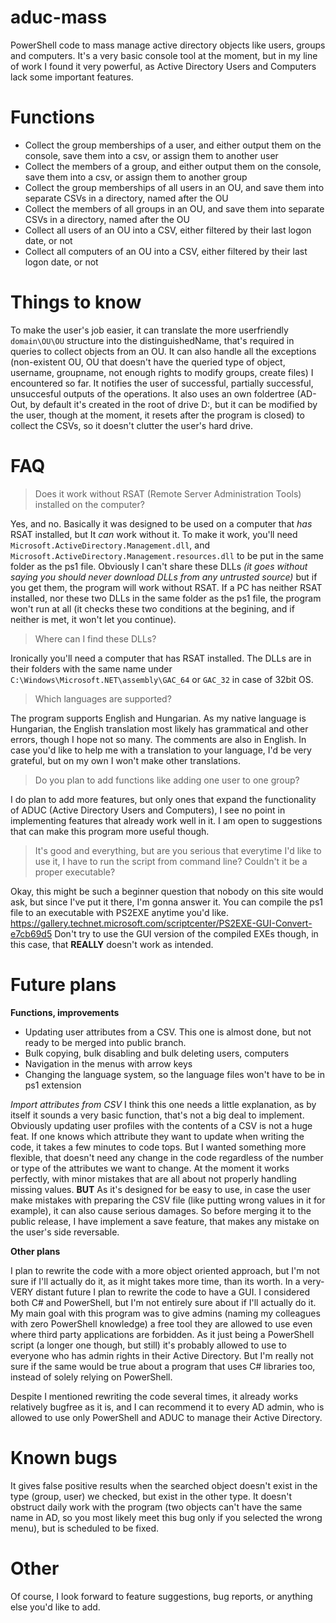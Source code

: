 # aduc-mass
PowerShell code to mass manage active directory objects like users, groups and computers.
It's a very basic console tool at the moment, but in my line of work I found it very powerful, as Active Directory Users and Computers lack some important features.

# Functions
* Collect the group memberships of a user, and either output them on the console, save them into a csv, or assign them to another user
* Collect the members of a group, and either output them on the console, save them into a csv, or assign them to another group
* Collect the group memberships of all users in an OU, and save them into separate CSVs in a directory, named after the OU
* Collect the members of all groups in an OU, and save them into separate CSVs in a directory, named after the OU
* Collect all users of an OU into a CSV, either filtered by their last logon date, or not
* Collect all computers of an OU into a CSV, either filtered by their last logon date, or not

# Things to know
To make the user's job easier, it can translate the more userfriendly `domain\OU\OU` structure into the distinguishedName, that's required in queries to collect objects from an OU. It can also handle all the exceptions (non-existent OU, OU that doesn't have the queried type of object, username, groupname, not enough rights to modify groups, create files) I encountered so far. It notifies the user of successful, partially successful, unsuccesful outputs of the operations. It also uses an own foldertree (AD-Out, by default it's created in the root of drive D:, but it can be modified by the user, though at the moment, it resets after the program is closed) to collect the CSVs, so it doesn't clutter the user's hard drive.

# FAQ
> Does it work without RSAT (Remote Server Administration Tools) installed on the computer?

Yes, and no. Basically it was designed to be used on a computer that *has* RSAT installed, but It *can* work without it. To make it work, you'll need `Microsoft.ActiveDirectory.Management.dll`, and `Microsoft.ActiveDirectory.Management.resources.dll` to be put in the same folder as the ps1 file. Obviously I can't share these DLLs *(it goes without saying you should never download DLLs from any untrusted source)* but if you get them, the program will work without RSAT. If a PC has neither RSAT installed, nor these two DLLs in the same folder as the ps1 file, the program won't run at all (it checks these two conditions at the begining, and if neither is met, it won't let you continue).

> Where can I find these DLLs?

Ironically you'll need a computer that has RSAT installed. The DLLs are in their folders with the same name under `C:\Windows\Microsoft.NET\assembly\GAC_64` or `GAC_32` in case of 32bit OS.

> Which languages are supported?

The program supports English and Hungarian. As my native language is Hungarian, the English translation most likely has grammatical and other errors, though I hope not so many. The comments are also in English. In case you'd like to help me with a translation to your language, I'd be very grateful, but on my own I won't make other translations.

> Do you plan to add functions like adding one user to one group?

I do plan to add more features, but only ones that expand the functionality of ADUC (Active Directory Users and Computers), I see no point in implementing features that already work well in it. I am open to suggestions that can make this program more useful though.

> It's good and everything, but are you serious that everytime I'd like to use it, I have to run the script from command line? Couldn't it be a proper executable?

Okay, this might be such a beginner question that nobody on this site would ask, but since I've put it there, I'm gonna answer it. You can compile the ps1 file to an executable with PS2EXE anytime you'd like. https://gallery.technet.microsoft.com/scriptcenter/PS2EXE-GUI-Convert-e7cb69d5 Don't try to use the GUI version of the compiled EXEs though, in this case, that **REALLY** doesn't work as intended.

# Future plans
**Functions, improvements**

* Updating user attributes from a CSV. This one is almost done, but not ready to be merged into public branch.
* Bulk copying, bulk disabling and bulk deleting users, computers
* Navigation in the menus with arrow keys
* Changing the language system, so the language files won't have to be in ps1 extension

*Import attributes from CSV*
I think this one needs a little explanation, as by itself it sounds a very basic function, that's not a big deal to implement. Obviously updating user profiles with the contents of a CSV is not a huge feat. If one knows which attribute they want to update when writing the code, it takes a few minutes to code tops. But I wanted something more flexible, that doesn't need any change in the code regardless of the number or type of the attributes we want to change. At the moment it works perfectly, with minor mistakes that are all about not properly handling missing values. **BUT** As it's designed for be easy to use, in case the user make mistakes with preparing the CSV file (like putting wrong values in it for example), it can also cause serious damages. So before merging it to the public release, I have implement a save feature, that makes any mistake on the user's side reversable.

**Other plans**

I plan to rewrite the code with a more object oriented approach, but I'm not sure if I'll actually do it, as it might takes more time, than its worth.
In a very-VERY distant future I plan to rewrite the code to have a GUI. I considered both C# and PowerShell, but I'm not entirely sure about if I'll actually do it. My main goal with this program was to give admins (naming my colleagues with zero PowerShell knowledge) a free tool they are allowed to use even where third party applications are forbidden. As it just being a PowerShell script (a longer one though, but still) it's probably allowed to use to everyone who has admin rights in their Active Directory. But I'm really not sure if the same would be true about a program that uses C# libraries too, instead of solely relying on PowerShell.

Despite I mentioned rewriting the code several times, it already works relatively bugfree as it is, and I can recommend it to every AD admin, who is allowed to use only PowerShell and ADUC to manage their Active Directory.

# Known bugs
It gives false positive results when the searched object doesn't exist in the type (group, user) we checked, but exist in the other type. It doesn't obstruct daily work with the program (two objects can't have the same name in AD, so you most likely meet this bug only if you selected the wrong menu), but is scheduled to be fixed.

# Other
Of course, I look forward to feature suggestions, bug reports, or anything else you'd like to add.
